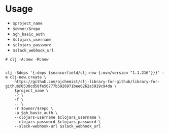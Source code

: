 # Usage


- `$project_name`
- `$owner/$repo`
- `$gh_basic_auth`
- `$clojars_username`
- `$clojars_password`
- `$slack_webhook_url`


``` shell
# clj -A:new -M:new


clj -Sdeps '{:deps {seancorfield/clj-new {:mvn/version "1.1.216"}}}' -m clj-new.create \
    https://github.com/ajchemist/clj-library-for-github/library-for-github@0538cd58fe56777b5926971bee6262a5919c94da \
    $project_name \
    -? \
    -f \
    -- \
    -r $owner/$repo \
    -a $gh_basic_auth \
    --clojars-username $clojars_username \
    --clojars-password $clojars_password \
    --slack-webhook-url $slack_webhook_url
```
